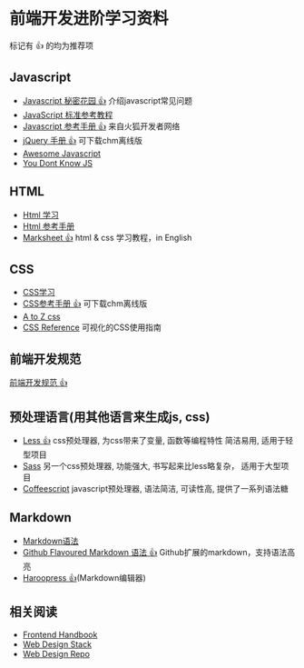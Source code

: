 # 前端开发进阶学习资料
标记有 :thumbsup: 的均为推荐项

## Javascript
* [Javascript 秘密花园 :thumbsup:](http://bonsaiden.github.io/JavaScript-Garden/zh/) 介绍javascript常见问题
* [JavaScript 标准参考教程](http://javascript.ruanyifeng.com/)
* [Javascript 参考手册 :thumbsup:](https://developer.mozilla.org/zh-CN/docs/Web/JavaScript) 来自火狐开发者网络
* [jQuery 手册 :thumbsup:](http://hemin.cn/jq/downloads.html) 可下载chm离线版
* [Awesome Javascript](https://github.com/wwsun/awesome-javascript)
* [You Dont Know JS](https://github.com/getify/You-Dont-Know-JS)

## HTML
* [Html 学习](http://zh.html.net/tutorials/html/)
* [Html 参考手册](http://w3school.com.cn/html/index.asp)
* [Marksheet :thumbsup:](http://marksheet.io/) html & css 学习教程，in English

## CSS
* [CSS学习](http://www.w3school.com.cn/css/)
* [CSS参考手册 :thumbsup:](http://css.doyoe.com/) 可下载chm离线版
* [A to Z css](http://www.atozcss.com/ "CSS Screencasts for Designers & Developers")
* [CSS Reference](http://cssreference.io/) 可视化的CSS使用指南

## 前端开发规范
[前端开发规范 :thumbsup:](./guideline.md)

## 预处理语言(用其他语言来生成js, css)
* [Less :thumbsup:](http://www.lesscss.net/) css预处理器, 为css带来了变量, 函数等编程特性 简洁易用, 适用于轻型项目
* [Sass](http://sass-lang.com/guide) 另一个css预处理器, 功能强大, 书写起来比less略复杂， 适用于大型项目
* [Coffeescript](http://coffeescript.org/) javascript预处理器, 语法简洁, 可读性高, 提供了一系列语法糖

## Markdown
* [Markdown语法](http://wowubuntu.com/markdown/)
* [Github Flavoured Markdown 语法 :thumbsup:](https://help.github.com/articles/github-flavored-markdown/) Github扩展的markdown，支持语法高亮
* [Haroopress :thumbsup:](http://pad.haroopress.com/user.html#download)(Markdown编辑器)



## 相关阅读
* [Frontend Handbook](http://www.frontendhandbook.com/)
* [Web Design Stack](http://webdesignstack.com/)
* [Web Design Repo](http://www.webdesignrepo.com/)
